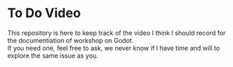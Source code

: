 # To Do Video
  
This repository is here to keep track of the video I think I should record for the documentiation of workshop on Godot.  
If you need one, feel free to ask, we never know if I have time and will to explore the same issue as you.  
